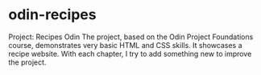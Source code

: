 # odin-recipes
Project: Recipes Odin
The project, based on the Odin Project Foundations course, demonstrates very basic HTML and CSS skills. It showcases a recipe website. With each chapter, I try to add something new to improve the project.